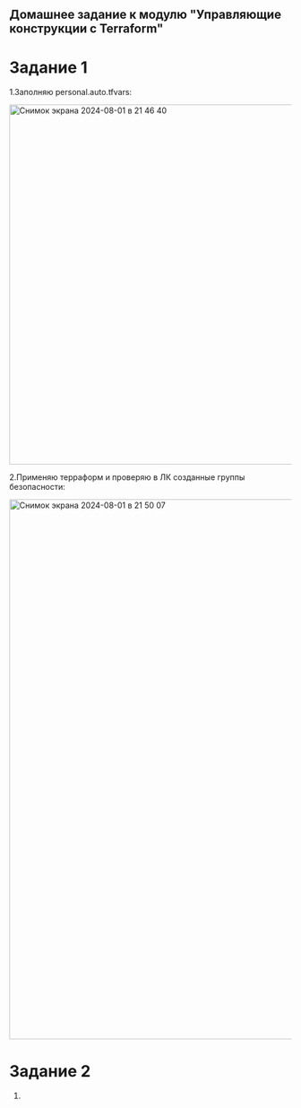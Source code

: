 ## Домашнее задание к модулю "Управляющие конструкции с Terraform"

# Задание 1

1.Заполняю personal.auto.tfvars:

<img width="642" alt="Снимок экрана 2024-08-01 в 21 46 40" src="https://github.com/user-attachments/assets/edca8366-23f8-4758-9628-d23b5c1a3fa8">

2.Применяю терраформ и проверяю в ЛК созданные группы безопасности:

<img width="963" alt="Снимок экрана 2024-08-01 в 21 50 07" src="https://github.com/user-attachments/assets/3e7048a7-0eba-4755-a5e2-c9c99a781477">

# Задание 2

1.
